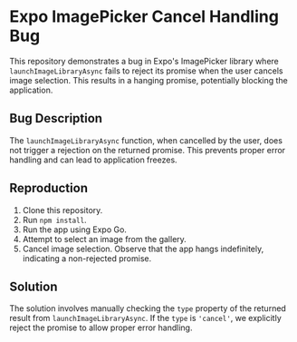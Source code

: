# Expo ImagePicker Cancel Handling Bug

This repository demonstrates a bug in Expo's ImagePicker library where `launchImageLibraryAsync` fails to reject its promise when the user cancels image selection. This results in a hanging promise, potentially blocking the application.

## Bug Description

The `launchImageLibraryAsync` function, when cancelled by the user, does not trigger a rejection on the returned promise.  This prevents proper error handling and can lead to application freezes.

## Reproduction

1. Clone this repository.
2. Run `npm install`.
3. Run the app using Expo Go.
4. Attempt to select an image from the gallery. 
5. Cancel image selection.  Observe that the app hangs indefinitely, indicating a non-rejected promise.

## Solution

The solution involves manually checking the `type` property of the returned result from `launchImageLibraryAsync`. If the `type` is `'cancel'`, we explicitly reject the promise to allow proper error handling.